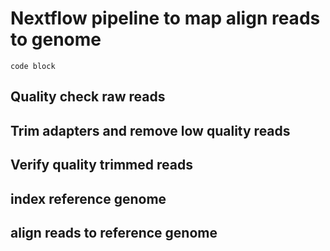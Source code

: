 # Nextflow pipeline to map align reads to genome



```
code block
```


## Quality check raw reads

## Trim adapters and remove low quality reads

## Verify quality trimmed reads

## index reference genome

## align reads to reference genome




